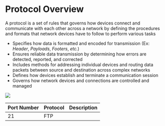 # Protocol Overview

A protocol is a set of rules that governs how devices connect and communicate with each other across a network by defining the procedures and formats that network devices have to follow to perform various tasks

* Specifies how data is formatted and encoded for transmission (Ex: *Header*, *Payloads*, *Footers*, *etc.*)
* Ensures reliable data transmission by determining how errors are detected, reported, and corrected
* Includes methods for addressing individual devices and routing data packets between source and destination across complex networks
* Defines how devices establish and terminate a communication session
* Governs how network devices and connections are controlled and managed

![](https://github.com/JonmarCorpuz/SecondBrain/blob/main/Assets/Whitespace.png)

| Port Number | Protocol | Description |
| --- | --- | --- |
| 21 | FTP | |
